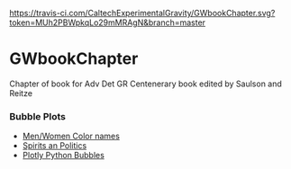 https://travis-ci.com/CaltechExperimentalGravity/GWbookChapter.svg?token=MUh2PBWpkqLo29mMRAgN&branch=master
# GWbookChapter
Chapter of book for Adv Det GR Centenerary book edited by Saulson and Reitze


### Bubble Plots
* [Men/Women Color names](http://www.datapointed.net/visualizations/color/men-women-color-names-d3/)
* [Spirits an Politics](http://xray-delta.com/2014/02/17/spiritual-analytics/)
* [Plotly Python Bubbles](https://plot.ly/python/bubble-charts-tutorial/)
